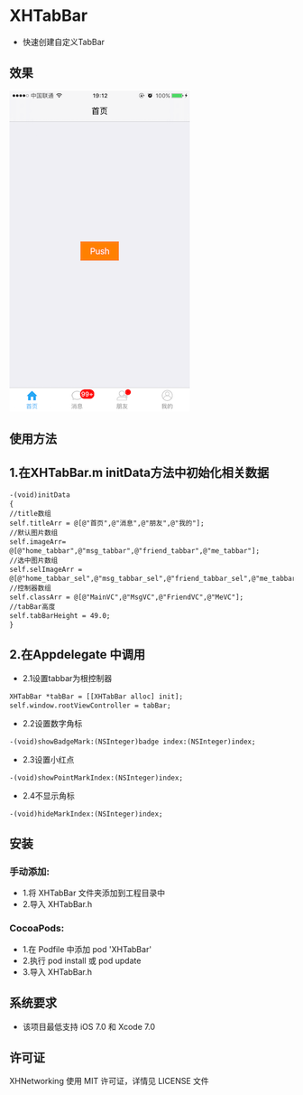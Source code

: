 # XHTabBar
* 快速创建自定义TabBar

## 效果
![image](https://raw.githubusercontent.com/CoderZhuXH/XHTabBar/master/DEMO.PNG)

## 使用方法
## 1.在XHTabBar.m initData方法中初始化相关数据
```objc
-(void)initData
{
//title数组
self.titleArr = @[@"首页",@"消息",@"朋友",@"我的"];
//默认图片数组
self.imageArr= @[@"home_tabbar",@"msg_tabbar",@"friend_tabbar",@"me_tabbar"];
//选中图片数组
self.selImageArr = @[@"home_tabbar_sel",@"msg_tabbar_sel",@"friend_tabbar_sel",@"me_tabbar_sel"];
//控制器数组
self.classArr = @[@"MainVC",@"MsgVC",@"FriendVC",@"MeVC"];
//tabBar高度
self.tabBarHeight = 49.0;
}
```
## 2.在Appdelegate 中调用
* 2.1设置tabbar为根控制器
```objc
XHTabBar *tabBar = [[XHTabBar alloc] init];
self.window.rootViewController = tabBar;
```
* 2.2设置数字角标
```objc
-(void)showBadgeMark:(NSInteger)badge index:(NSInteger)index;
```
* 2.3设置小红点
```objc
-(void)showPointMarkIndex:(NSInteger)index;
```
* 2.4不显示角标
```objc
-(void)hideMarkIndex:(NSInteger)index;
```

##  安装
### 手动添加:<br>
*   1.将 XHTabBar 文件夹添加到工程目录中<br>
*   2.导入 XHTabBar.h

### CocoaPods:<br>
*   1.在 Podfile 中添加 pod 'XHTabBar'<br>
*   2.执行 pod install 或 pod update<br>
*   3.导入 XHTabBar.h

##  系统要求
*   该项目最低支持 iOS 7.0 和 Xcode 7.0

##  许可证
XHNetworking 使用 MIT 许可证，详情见 LICENSE 文件